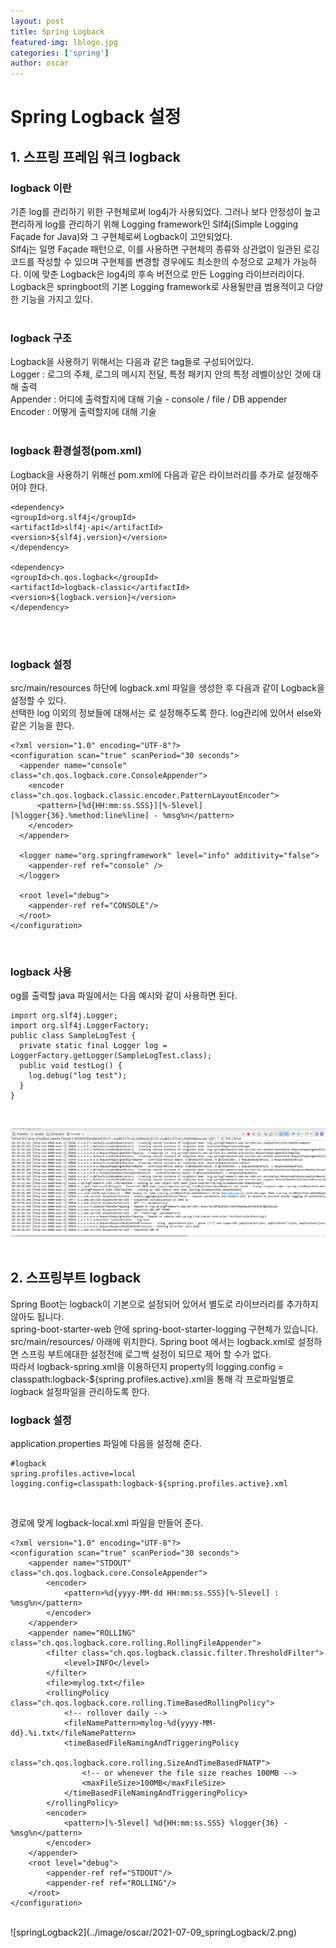 ```yaml
---
layout: post
title: Spring Logback 
featured-img: lblogo.jpg
categories: ['spring']
author: oscar
---
```


# Spring Logback 설정

## 1. 스프링 프레임 워크 logback

### logback 이란

기존 log를 관리하기 위한 구현체로써 log4j가 사용되었다. 그러나 보다 안정성이 높고 편리하게 log를 관리하기 위해 Logging framework인 Slf4j(Simple Logging Façade for Java)와 그 구현체로써 Logback이 고안되었다.
<br>
Slf4j는 일명 Façade  패턴으로, 이를 사용하면 구현체의 종류와 상관없이 일관된 로깅 코드를 작성할 수 있으며 구현체를 변경할 경우에도 최소한의 수정으로 교체가 가능하다. 이에 맞춘 Logback은 log4j의 후속 버전으로 만든 Logging 라이브러리이다. Logback은 springboot의 기본 Logging framework로 사용될만큼 범용적이고 다양한 기능을 가지고 있다.
<br><br>

### logback 구조

Logback을 사용하기 위해서는 다음과 같은 tag들로 구성되어있다.
<br>
Logger : 로그의 주체, 로그의 메시지 전달, 특정 패키지 안의 특정 레벨이상인 것에 대해 출력<br>
Appender : 어디에 출력할지에 대해 기술 - console / file / DB appender<br>
Encoder : 어떻게 출력할지에 대해 기술
<br><br>

### logback 환경설정(pom.xml)

Logback을 사용하기 위해선 pom.xml에 다음과 같은 라이브러리를 추가로 설정해주어야 한다.
<br>

```
<dependency>
<groupId>org.slf4j</groupId>
<artifactId>slf4j-api</artifactId>
<version>${slf4j.version}</version>
</dependency>

<dependency>
<groupId>ch.qos.logback</groupId>
<artifactId>logback-classic</artifactId>
<version>${logback.version}</version>
</dependency>

```
<br><br>

### logback 설정

src/main/resources 하단에 logback.xml 파일을 생성한 후 다음과 같이 Logback을 설정할 수 있다.
<br>
선택한 log 이외의 정보들에 대해서는 <root>로 설정해주도록 한다. log관리에 있어서 else와 같은 기능을 한다.
<br>

```
<?xml version="1.0" encoding="UTF-8"?>
<configuration scan="true" scanPeriod="30 seconds">
  <appender name="console" class="ch.qos.logback.core.ConsoleAppender">
    <encoder class="ch.qos.logback.classic.encoder.PatternLayoutEncoder">
      <pattern>[%d{HH:mm:ss.SSS}][%-5level][%logger{36}.%method:line%line] - %msg%n</pattern>
    </encoder>
  </appender>

  <logger name="org.springframework" level="info" additivity="false">
    <appender-ref ref="console" />
  </logger>

  <root level="debug">
    <appender-ref ref="CONSOLE"/>
  </root>
</configuration>
```
<br>

### logback 사용

og를 출력할 java 파일에서는 다음 예시와 같이 사용하면 된다.
<br>

```
import org.slf4j.Logger;
import org.slf4j.LoggerFactory;
public class SampleLogTest {
  private static final Logger log = LoggerFactory.getLogger(SampleLogTest.class);
  public void testLog() {
    log.debug("log test");
  }
}
```
<br>

![springLogback1](../image/oscar/2021-07-09_springLogback/1.png)
<br><br>


## 2. 스프링부트 logback

Spring Boot는 logback이 기본으로 설정되어 있어서 별도로 라이브러리를 추가하지 않아도 됩니다.
<br>
spring-boot-starter-web 안에 spring-boot-starter-logging 구현체가 있습니다.
<br>
src/main/resources/ 아래에 위치한다. Spring boot 에서는 logback.xml로 설정하면 스프링 부트에대한 설정전에 로그백 설정이 되므로 제어 할 수가 없다.
<br>
따라서 logback-spring.xml을 이용하던지 property의 logging.config = classpath:logback-${spring.profiles.active}.xml을 통해 각 프로파일별로 logback 설정파일을 관리하도록 한다.

### logback 설정

application.properties 파일에 다음을 설정해 준다.
<br>
```
#logback
spring.profiles.active=local
logging.config=classpath:logback-${spring.profiles.active}.xml
```
<br>

경로에 맞게 logback-local.xml 파일을 만들어 준다.
<br>

```
<?xml version="1.0" encoding="UTF-8"?>
<configuration scan="true" scanPeriod="30 seconds">
    <appender name="STDOUT" class="ch.qos.logback.core.ConsoleAppender">
        <encoder>
            <pattern>%d{yyyy-MM-dd HH:mm:ss.SSS}[%-5level] : %msg%n</pattern>
        </encoder>
    </appender>
    <appender name="ROLLING" class="ch.qos.logback.core.rolling.RollingFileAppender">
        <filter class="ch.qos.logback.classic.filter.ThresholdFilter">
            <level>INFO</level>
        </filter>
        <file>mylog.txt</file>
        <rollingPolicy class="ch.qos.logback.core.rolling.TimeBasedRollingPolicy">
            <!-- rollover daily -->
            <fileNamePattern>mylog-%d{yyyy-MM-dd}.%i.txt</fileNamePattern>
            <timeBasedFileNamingAndTriggeringPolicy
                    class="ch.qos.logback.core.rolling.SizeAndTimeBasedFNATP">
                <!-- or whenever the file size reaches 100MB -->
                <maxFileSize>100MB</maxFileSize>
            </timeBasedFileNamingAndTriggeringPolicy>
        </rollingPolicy>
        <encoder>
            <pattern>[%-5level] %d{HH:mm:ss.SSS} %logger{36} - %msg%n</pattern>
        </encoder>
    </appender>
    <root level="debug">
        <appender-ref ref="STDOUT"/>
        <appender-ref ref="ROLLING"/>
    </root>
</configuration>
```

<br>
![springLogback2](../image/oscar/2021-07-09_springLogback/2.png)














